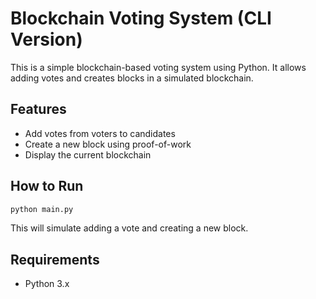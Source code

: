 # Blockchain Voting System (CLI Version)

This is a simple blockchain-based voting system using Python. It allows adding votes and creates blocks in a simulated blockchain.

## Features
- Add votes from voters to candidates
- Create a new block using proof-of-work
- Display the current blockchain

## How to Run

```bash
python main.py
```

This will simulate adding a vote and creating a new block.

## Requirements

- Python 3.x
